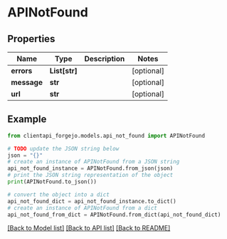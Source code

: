 # APINotFound


## Properties

Name | Type | Description | Notes
------------ | ------------- | ------------- | -------------
**errors** | **List[str]** |  | [optional] 
**message** | **str** |  | [optional] 
**url** | **str** |  | [optional] 

## Example

```python
from clientapi_forgejo.models.api_not_found import APINotFound

# TODO update the JSON string below
json = "{}"
# create an instance of APINotFound from a JSON string
api_not_found_instance = APINotFound.from_json(json)
# print the JSON string representation of the object
print(APINotFound.to_json())

# convert the object into a dict
api_not_found_dict = api_not_found_instance.to_dict()
# create an instance of APINotFound from a dict
api_not_found_from_dict = APINotFound.from_dict(api_not_found_dict)
```
[[Back to Model list]](../README.md#documentation-for-models) [[Back to API list]](../README.md#documentation-for-api-endpoints) [[Back to README]](../README.md)


